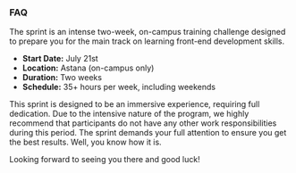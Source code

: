 ### FAQ

The sprint is an intense two-week, on-campus training challenge designed to prepare you for the main track on learning front-end development skills.

- **Start Date:** July 21st
- **Location:** Astana (on-campus only)
- **Duration:** Two weeks
- **Schedule:** 35+ hours per week, including weekends

This sprint is designed to be an immersive experience, requiring full dedication. Due to the intensive nature of the program, we highly recommend that participants do not have any other work responsibilities during this period. The sprint demands your full attention to ensure you get the best results. Well, you know how it is.

Looking forward to seeing you there and good luck!
